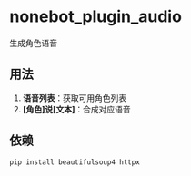 # nonebot_plugin_audio

生成角色语音

## 用法

1. **语音列表**：获取可用角色列表
2. **[角色]说[文本]**：合成对应语音

## 依赖

```shell
pip install beautifulsoup4 httpx
```
